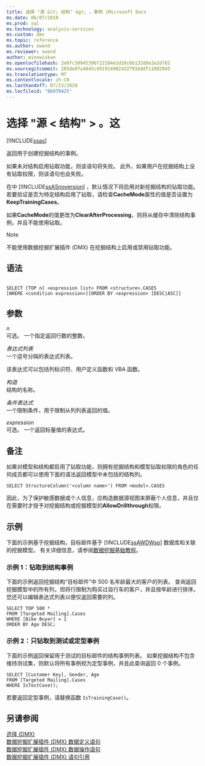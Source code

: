 ```yaml
---
title: 选择 "源 &lt; 结构" &gt; 。事例 |Microsoft Docs
ms.date: 06/07/2018
ms.prod: sql
ms.technology: analysis-services
ms.custom: dmx
ms.topic: reference
ms.author: owend
ms.reviewer: owend
author: minewiskan
ms.openlocfilehash: 2e0fc30945396f22184e1d18c6b132d8e2e2d781
ms.sourcegitcommit: 205de8fa4845c491914902432791bddf11002945
ms.translationtype: MT
ms.contentlocale: zh-CN
ms.lasthandoff: 07/23/2020
ms.locfileid: "86970425"
---
```

# <a name="select-from-ltstructuregtcases"></a>选择 "源 &lt; 结构" &gt; 。这
[!INCLUDE[ssas](../includes/applies-to-version/ssas.md)]

  返回用于创建挖掘结构的事例。  
  
 如果未对结构启用钻取功能，则该语句将失败。 此外，如果用户在挖掘结构上没有钻取权限，则该语句也会失败。  
  
 在中 [!INCLUDE[ssASnoversion](../includes/ssasnoversion-md.md)] ，默认情况下将启用对新挖掘结构的钻取功能。 若要验证是否为特定结构启用了钻取，请检查**CacheMode**属性的值是否设置为**KeepTrainingCases**。  
  
 如果**CacheMode**的值更改为**ClearAfterProcessing**，则将从缓存中清除结构事例，并且不能使用钻取。  
  
> [!NOTE]  
>  不能使用数据挖掘扩展插件 (DMX) 在挖掘结构上启用或禁用钻取功能。  
  
## <a name="syntax"></a>语法  
  
```  
  
SELECT [TOP n] <expression list> FROM <structure>.CASES  
[WHERE <condition expression>][ORDER BY <expression> [DESC|ASC]]  
```  
  
## <a name="arguments"></a>参数  
 *n*  
 可选。 一个指定返回行数的整数。  
  
 *表达式列表*  
 一个逗号分隔的表达式列表。  
  
 该表达式可以包括列标识符、用户定义函数和 VBA 函数。  
  
 *构造*  
 结构的名称。  
  
 *条件表达式*  
 一个限制条件，用于限制从列列表返回的值。  
  
 *expression*  
 可选。 一个返回标量值的表达式。  
  
## <a name="remarks"></a>备注  
 如果对模型和结构都启用了钻取功能，则拥有挖掘结构和模型钻取权限的角色的任何成员都可以使用下面的语法返回模型中未包括的结构列。  
  
```  
SELECT StructureColumn('<column name>') FROM <model>.CASES  
```  
  
 因此，为了保护敏感数据或个人信息，应构造数据源视图来屏蔽个人信息，并且仅在需要时才授予对挖掘结构或挖掘模型的**AllowDrillthrough**权限。  
  
## <a name="examples"></a>示例  
 下面的示例基于挖掘结构，目标邮件基于 [!INCLUDE[ssAWDWsp](../includes/ssawdwsp-md.md)] 数据库和关联的挖掘模型。 有关详细信息，请参阅[数据挖掘基础教程](https://msdn.microsoft.com/library/6602edb6-d160-43fb-83c8-9df5dddfeb9c)。  
  
### <a name="example-1-drill-through-to-structure-cases"></a>示例 1：钻取到结构事例  
 下面的示例返回挖掘结构“目标邮件”中 500 名年龄最大的客户的列表。 查询返回挖掘模型中的所有列，但将行限制为购买过自行车的客户，并且按年龄进行排序。 您还可以编辑表达式列表以便仅返回需要的列。  
  
```  
SELECT TOP 500 *  
FROM [Targeted Mailing].Cases  
WHERE [Bike Buyer] = 1  
ORDER BY Age DESC;  
```  
  
### <a name="example-2-drillthrough-to-test-or-training-cases-only"></a>示例 2：只钻取到测试或定型事例  
 下面的示例返回保留用于测试的目标邮件的结构事例列表。 如果挖掘结构不包含维持测试集，则默认将所有事例视为定型事例，并且此查询返回 0 个事例。  
  
```  
SELECT [Customer Key], Gender, Age  
FROM [Targeted Mailing].Cases  
WHERE IsTestCase();  
```  
  
 若要返回定型事例，请替换函数 `IsTrainingCase()`。  
  
## <a name="see-also"></a>另请参阅  
 [选择 &#40;DMX&#41;](../dmx/select-dmx.md)   
 [数据挖掘扩展插件 &#40;DMX&#41; 数据定义语句](../dmx/dmx-statements-data-definition.md)   
 [数据挖掘扩展插件 &#40;DMX&#41; 数据操作语句](../dmx/dmx-statements-data-manipulation.md)   
 [数据挖掘扩展插件 (DMX) 语句引用](../dmx/data-mining-extensions-dmx-statements.md)  
  
  
